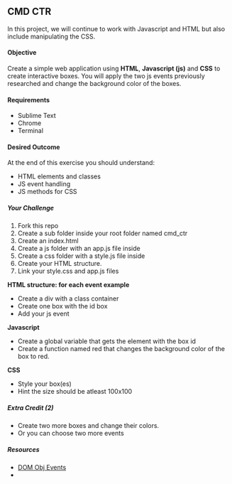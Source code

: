<h2>CMD CTR</h2>

<p>In this project, we will continue to work with Javascript and HTML but also include manipulating the CSS.</p>

<h4>Objective</h4>
<p>Create a simple web application using <b>HTML</b>, <b>Javascript (js)</b> and <b>CSS</b> to create interactive boxes. You will apply the two js events previously researched and change the background color of the boxes.</p>

<h4>Requirements</h4>
<ul>
  <li>Sublime Text</li>
  <li>Chrome</li>
  <li>Terminal</li>
</ul>

<h4>Desired Outcome</h4>
<p>At the end of this exercise you should understand:</p>
<ul>
  <li>HTML elements and classes</li>
  <li>JS event handling</li>
  <li>JS methods for CSS</li>
</ul>

<h5>Your Challenge</h5>
<ol>
  <li>Fork this repo</li>
  <li>Create a sub folder inside your root folder named cmd_ctr</li>
  <li>Create an index.html</li>
  <li>Create a js folder with an app.js file inside</li>
  <li>Create a css folder with a style.js file inside</li>
  <li>Create your HTML structure.</li>
  <li>Link your style.css and app.js files</li>
</ol>

<b>HTML structure: for each event example</b>
<ul>
  <li>Create a div with a class container</li>
  <li>Create one box with the id box</li>
  <li>Add your js event</li>
</ul>

<b>Javascript</b>
<ul>
  <li>Create a global variable that gets the element with the box id</li>
  <li>Create a function named red that changes the background color of the box to red.</li>
</ul>

<b>CSS</b>
<ul>
  <li>Style your box(es)</li>
  <li>Hint the size should be atleast 100x100</li>
</ul>

<h5>Extra Credit (2)</h5>
<ul>
  <li>Create two more boxes and change their colors.</li>
  <li>Or you can choose two more events</li>
</ul>

<h5>Resources</h5>
<ul>
  <li><a href="http://www.w3schools.com/jsref/dom_obj_event.asp">DOM Obj Events</a></li>
  <li><a href="https://developer.mozilla.org/en-US/docs/Web/API/Element/classList"></a></li>
</ul>